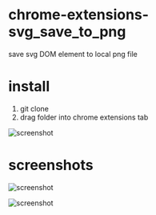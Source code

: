 # chrome-extensions-svg_save_to_png
save svg DOM element to local png file
# install
1. git clone
2. drag folder into chrome extensions tab

![screenshot](https://github.com/kmrk/chrome-extention-svg_save_to_png/blob/master/images/install.png)



# screenshots
![screenshot](https://github.com/kmrk/chrome-extention-svg_save_to_png/blob/master/images/screenshot1.png)

![screenshot](https://github.com/kmrk/chrome-extention-svg_save_to_png/blob/master/images/screenshot.png)
